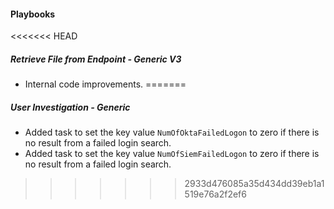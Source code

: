 
#### Playbooks

<<<<<<< HEAD
##### Retrieve File from Endpoint - Generic V3

- Internal code improvements.
=======
##### User Investigation - Generic

 - Added task to set the key value `NumOfOktaFailedLogon` to zero if there is no result from a failed login search.
 - Added task to set the key value `NumOfSiemFailedLogon` to zero if there is no result from a failed login search.
>>>>>>> 2933d476085a35d434dd39eb1a1519e76a2f2ef6
